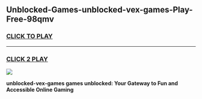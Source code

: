 
## Unblocked-Games-unblocked-vex-games-Play-Free-98qmv
<h3>
<a href="https://premium76.site?title=unblocked-vex-games&ref=22A">CLICK TO PLAY</a></h3>
<hr>

<h3>
<a href="https://premium76.site?title=unblocked-vex-games&ref=22A">CLICK 2 PLAY</a>
  
</h3>

<a href="https://premium76.site?title=unblocked-vex-games&ref=22A"><img src="https://clearcache.store/games.png"></a>


**unblocked-vex-games games unblocked: Your Gateway to Fun and Accessible Online Gaming**
